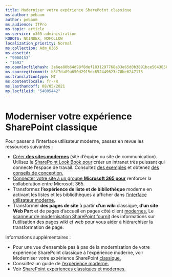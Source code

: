 ```yaml
---
title: Moderniser votre expérience SharePoint classique
ms.author: pebaum
author: pebaum
ms.audience: ITPro
ms.topic: article
ms.service: o365-administration
ROBOTS: NOINDEX, NOFOLLOW
localization_priority: Normal
ms.collection: Adm_O365
ms.assetid:
- "9000153"
- "1692"
ms.openlocfilehash: 3a6ea80b64d98f8def1831297768a33e65d0b3891bce564385631ad01a5a2602
ms.sourcegitcommit: b5f7da89a650d2915dc652449623c78be6247175
ms.translationtype: MT
ms.contentlocale: fr-FR
ms.lasthandoff: 08/05/2021
ms.locfileid: "54085442"
---
```

# <a name="modernize-your-classic-sharepoint-experience"></a>Moderniser votre expérience SharePoint classique

Pour passer à l’interface utilisateur moderne, passez en revue les ressources suivantes :

- [Créer **des sites modernes**](https://support.office.com/article/create-a-team-site-in-sharepoint-ef10c1e7-15f3-42a3-98aa-b5972711777d) (site d’équipe ou site de communication). Utilisez le [SharePoint Look Book pour](https://lookbook.microsoft.com/assets/SharePoint_lookbook_2019.pdf) créer un intranet très puissant qui connecte l’espace de travail. Consultez [des exemples](https://lookbook.microsoft.com/) et obtenez [des conseils de conception.](https://spdesign.azurewebsites.net/)
- [Connecter votre site à un groupe **Microsoft 365 pour**](https://docs.microsoft.com/sharepoint/dev/transform/modernize-connect-to-office365-group) renforcer la collaboration entre Microsoft 365.
- Transformez **l’expérience de liste et de bibliothèque** moderne en activant les listes et les bibliothèques à afficher dans [l’interface utilisateur moderne.](https://docs.microsoft.com/sharepoint/dev/transform/modernize-userinterface-lists-and-libraries)
- Transformer **des pages de site** à partir **d’un wiki** classique, **d’un site Web Part** et de pages d’accueil en pages côté client [modernes.](https://docs.microsoft.com/sharepoint/dev/transform/modernize-userinterface-site-pages)  Le [scanneur de modernisation SharePoint fournit](https://docs.microsoft.com/sharepoint/dev/transform/modernize-scanner) des informations sur l’utilisation des pages wiki et web pour vous aider à hiérarchiser la transformation de page.

Informations supplémentaires :

- Pour une vue d’ensemble pas à pas de la modernisation de votre expérience SharePoint classique à l’expérience moderne, voir Moderniser votre expérience SharePoint [classique.](https://docs.microsoft.com/sharepoint/dev/transform/modernize-classic-sites)
- Consultez un guide de [l’expérience moderne.](https://docs.microsoft.com/sharepoint/guide-to-sharepoint-modern-experience)
- Voir [SharePoint expériences classiques et modernes.](https://support.office.com/article/sharepoint-classic-and-modern-experiences-5725c103-505d-4a6e-9350-300d3ec7d73f)
